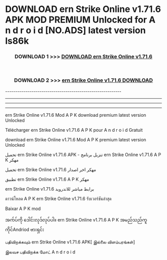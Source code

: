 # DOWNLOAD ern Strike Online v1.71.6 APK MOD PREMIUM Unlocked for A n d r o i d [NO.ADS] latest version ls86k 



<div align="center">

<h3>DOWNLOAD 1 >>> <a href="https://getmod2.web.app/?judul=ern Strike Online v1.71.6">DOWNLOAD ern Strike Online v1.71.6</a></h3><br>

<h3>DOWNLOAD 2 >>> <a href="https://getmod2.web.app/?judul=ern Strike Online v1.71.6">ern Strike Online v1.71.6 DOWNLOAD </a></h3>

</div>
----------------------------------------------------------

----------------------------------------------------------

----------------------------------------------------------

----------------------------------------------------------

ern Strike Online v1.71.6 Mod A P K download premium latest version Unlocked

Télécharger ern Strike Online v1.71.6 A P K pour A n d r o i d Gratuit

download ern Strike Online v1.71.6 Mod A P K premium latest version Unlocked

تحميل ern Strike Online v1.71.6 APK - تنزيل برنامج ern Strike Online v1.71.6 A P K مهكر

تحميل ern Strike Online v1.71.6 مهكر اخر اصدار

تطبيق ern Strike Online v1.71.6 A P K مهكر

ern Strike Online v1.71.6 برابط مباشر للاندرويد

ดาวน์โหลด A P K ern Strike Online v1.71.6 รับเวอร์ชันล่าสุด

Baixar A P K mod

အက်ပ်ကို ဒေါင်းလုဒ်လုပ်ပါ။ ern Strike Online v1.71.6 A P K အမည်သည်ကူကိုင်Andriod ဗားရှင်း

பதிவிறக்கவும் ern Strike Online v1.71.6 APK[ இல்லை விளம்பரங்கள்] 
 
இலவச பதிவிறக்க மோட் A n d r o i d



